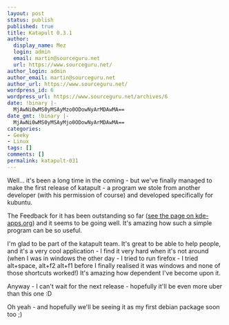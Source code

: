 ```yaml
---
layout: post
status: publish
published: true
title: Katapult 0.3.1
author:
  display_name: Mez
  login: admin
  email: martin@sourceguru.net
  url: https://www.sourceguru.net/
author_login: admin
author_email: martin@sourceguru.net
author_url: https://www.sourceguru.net/
wordpress_id: 6
wordpress_url: https://www.sourceguru.net/archives/6
date: !binary |-
  MjAwNi0wMS0yMSAyMzo0ODowNyArMDAwMA==
date_gmt: !binary |-
  MjAwNi0wMS0yMSAyMjo0ODowNyArMDAwMA==
categories:
- Geeky
- Linux
tags: []
comments: []
permalink: katapult-031
---
```

<p>Well... it's been a long time in the coming - but we've finally managed to make the first release of katapult - a program we stole from another developer (with his permission of course) and developed specifically for kubuntu.</p>
<p>The Feedback for it has been outstanding so far (<a title="katapult on kde-apps.org" href="http://www.kde-apps.org/content/show.php?content=33985">see the page on kde-apps.org</a>) and it seems to be going well. It's amazing how such a simple program can be so useful.</p>
<p>I'm glad to be part of the katapult team. It's great to be able to help people, and it's a very cool application - I find it very hard when it's not around (when I was in windows the other day - I tried to run firefox - I  tried alt+space, alt+f2 alt+f1 before I finally realised it was windows and none of those shortcuts worked!) It's amazing how dependent I've become upon it.</p>
<p>Anyway - I can't wait for the next release - hopefully it'll be even more uber than this one :D</p>
<p>Oh yeah - and hopefully we'll be seeing it as my first debian package soon too ;)</p>
